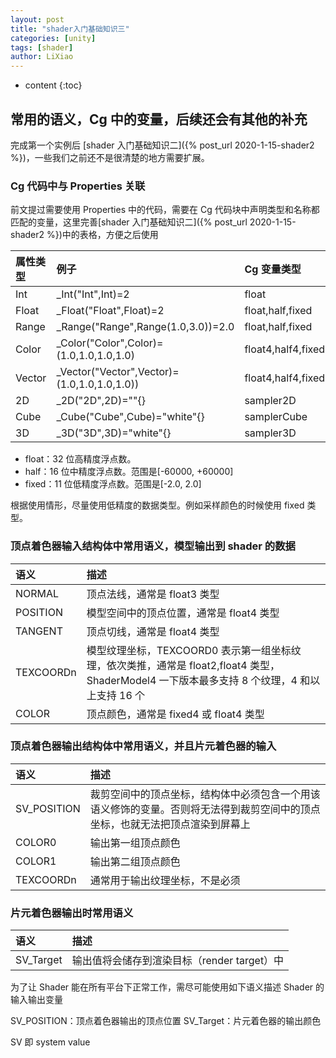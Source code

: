 ```yaml
---
layout: post
title: "shader入门基础知识三"
categories: [unity]
tags: [shader]
author: LiXiao
---
```


- content
  {:toc}

## 常用的语义，Cg 中的变量，后续还会有其他的补充

完成第一个实例后 [shader 入门基础知识二]({% post_url 2020-1-15-shader2 %})，一些我们之前还不是很清楚的地方需要扩展。

### Cg 代码中与 Properties 关联

前文提过需要使用 Properties 中的代码，需要在 Cg 代码块中声明类型和名称都匹配的变量，这里完善[shader 入门基础知识二]({% post_url 2020-1-15-shader2 %})中的表格，方便之后使用

| 属性类型 | 例子                                         | Cg 变量类型         |
| :------- | :------------------------------------------- | :------------------ |
| Int      | \_Int("Int",Int)=2                           | float               |
| Float    | \_Float("Float",Float)=2                     | float,half,fixed    |
| Range    | \_Range("Range",Range(1.0,3.0))=2.0          | float,half,fixed    |
| Color    | \_Color("Color",Color)=(1.0,1.0,1.0,1.0)     | float4,half4,fixed4 |
| Vector   | \_Vector("Vector",Vector)=(1.0,1.0,1.0,1.0)) | float4,half4,fixed4 |
| 2D       | \_2D("2D",2D)=""{}                           | sampler2D           |
| Cube     | \_Cube("Cube",Cube)="white"{}                | samplerCube         |
| 3D       | \_3D("3D",3D)="white"{}                      | sampler3D           |

- float：32 位高精度浮点数。
- half：16 位中精度浮点数。范围是[-60000, +60000]
- fixed：11 位低精度浮点数。范围是[-2.0, 2.0]

根据使用情形，尽量使用低精度的数据类型。例如采样颜色的时候使用 fixed 类型。

### 顶点着色器输入结构体中常用语义，模型输出到 shader 的数据

| 语义      | 描述                                                                                                                                        |
| :-------- | :------------------------------------------------------------------------------------------------------------------------------------------ |
| NORMAL    | 顶点法线，通常是 float3 类型                                                                                                                |
| POSITION  | 模型空间中的顶点位置，通常是 float4 类型                                                                                                    |
| TANGENT   | 顶点切线，通常是 float4 类型                                                                                                                |
| TEXCOORDn | 模型纹理坐标，TEXCOORD0 表示第一组坐标纹理，依次类推，通常是 float2,float4 类型，ShaderModel4 一下版本最多支持 8 个纹理，4 和以上支持 16 个 |
| COLOR     | 顶点颜色，通常是 fixed4 或 float4 类型                                                                                                      |

### 顶点着色器输出结构体中常用语义，并且片元着色器的输入

| 语义        | 描述                                                                                                                         |
| :---------- | :--------------------------------------------------------------------------------------------------------------------------- |
| SV_POSITION | 裁剪空间中的顶点坐标，结构体中必须包含一个用该语义修饰的变量。否则将无法得到裁剪空间中的顶点坐标，也就无法把顶点渲染到屏幕上 |
| COLOR0      | 输出第一组顶点颜色                                                                                                           |
| COLOR1      | 输出第二组顶点颜色                                                                                                           |
| TEXCOORDn   | 通常用于输出纹理坐标，不是必须                                                                                               |

### 片元着色器输出时常用语义

| 语义      | 描述                                        |
| :-------- | :------------------------------------------ |
| SV_Target | 输出值将会储存到渲染目标（render target）中 |

为了让 Shader 能在所有平台下正常工作，需尽可能使用如下语义描述 Shader 的输入输出变量

SV_POSITION：顶点着色器输出的顶点位置
SV_Target：片元着色器的输出颜色

SV 即 system value
